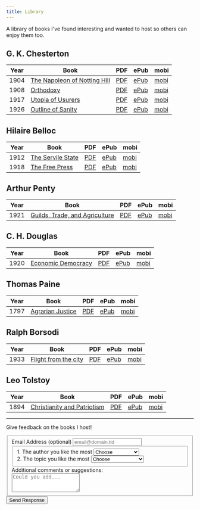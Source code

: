 ```yaml
---
title: Library
---
```


A library of books I've found interesting and wanted to host so others can enjoy them too.

## G. K. Chesterton

| Year | Book                                                        | PDF                         | ePub                          | mobi                          |
|------|-------------------------------------------------------------|-----------------------------|-------------------------------|-------------------------------|
| 1904 | [The Napoleon of Notting Hill](napoleon-notting/index.html) | [PDF](napoleon-notting.pdf) | [ePub](napoleon-notting.epub) | [mobi](napoleon-notting.mobi) |
| 1908 | [Orthodoxy](orthodoxy/index.html)                           | [PDF](orthodoxy.pdf)        | [ePub](orthodoxy.epub)        | [mobi](orthodoxy.mobi)        |
| 1917 | [Utopia of Usurers](utopia-usurers/index.html)              | [PDF](utopia-usurers.pdf)   | [ePub](utopia-usurers.epub)   | [mobi](utopia-usurers.mobi)   |
| 1926 | [Outline of Sanity](outline-sanity/index.html)              | [PDF](outline-sanity.pdf)   | [ePub](outline-sanity.epub)   | [mobi](outline-sanity.mobi)   |

## Hilaire Belloc

| Year | Book                                          | PDF                       | ePub                        | mobi                        |
|------|-----------------------------------------------|---------------------------|-----------------------------|-----------------------------|
| 1912 | [The Servile State](servile-state/index.html) | [PDF](servile-state.pdf)  | [ePub](servile-state.epub)  | [mobi](servile-state.mobi)  |
| 1918 | [The Free Press](the-free-press/index.html)   | [PDF](the-free-press.pdf) | [ePub](the-free-press.epub) | [mobi](the-free-press.mobi) |

## Arthur Penty

| Year |   Book                                                    | PDF                     | ePub                      | mobi                      |
|------|-----------------------------------------------------------|-------------------------|---------------------------|---------------------------|
| 1921 | [Guilds, Trade, and Agriculture](guilds-trade/index.html) | [PDF](guilds-trade.pdf) | [ePub](guilds-trade.epub) | [mobi](guilds-trade.mobi) |

## C. H. Douglas

| Year |   Book                                              | PDF                           | ePub                            | mobi                            |
|------|-----------------------------------------------------|-------------------------------|---------------------------------|---------------------------------|
| 1920 | [Economic Democracy](economic-democracy/index.html) | [PDF](economic-democracy.pdf) | [ePub](economic-democracy.epub) | [mobi](economic-democracy.mobi) |

## Thomas Paine

| Year |   Book                                          | PDF                         | ePub                          | mobi                          |
|------|-------------------------------------------------|-----------------------------|-------------------------------|-------------------------------|
| 1797 | [Agrarian Justice](agrarian-justice/index.html) | [PDF](agrarian-justice.pdf) | [ePub](agrarian-justice.epub) | [mobi](agrarian-justice.mobi) |

## Ralph Borsodi

| Year |   Book                                              | PDF                         | ePub                          | mobi                          |
|------|-----------------------------------------------------|-----------------------------|-------------------------------|-------------------------------|
| 1933 | [Flight from the city](flight-from-city/index.html) | [PDF](flight-from-city.pdf) | [ePub](flight-from-city.epub) | [mobi](flight-from-city.mobi) |

## Leo Tolstoy

| Year |   Book                                                           | PDF                                 | ePub                                 | mobi                                 |
|------|-------------------------------------------------------------------|------------------------------------|--------------------------------------|--------------------------------------|
| 1894 | [Christianity and Patriotism](christianity-patriotism/index.html) | [PDF](christianity-patriotism.pdf) | [ePub](christianity-patriotism.epub) | [mobi](christianity-patriotism.mobi) |

---

Give feedback on the books I host!
<form id="fs-frm" name="survey-form" accept-charset="utf-8" action="https://formspree.io/f/mlezgnww" method="post">
  <fieldset id="fs-frm-inputs">
    <label for="email-address">Email Address (optional)</label>
    <input type="email" name="_replyto" id="email-address" placeholder="email@domain.tld" >
    <fieldset id="fs-frm-selects">
      <label for="author">1. The author you like the most</label>
      <select name="author" id="author" required="" >
        <option value="" selected="" disabled="">Choose</option>
        <option value="1">G. K. Chesterton</option>
        <option value="2">Hilaire Belloc</option>
        <option value="3">Arthur Penty</option>
        <option value="4">C. H. Douglas</option>
        <option value="5">Thomas Paine</option>
        <option value="6">Ralph Borsodi</option>
        <option value="7">Leo Tolstoy</option>
      </select>
      <br/>
      <label for="topic">2. The topic you like the most</label>
      <select name="topic" id="topic" required="">
        <option value="" selected="" disabled="">Choose</option>
        <option value="1">Distributism</option>
        <option value="2">Social Credit</option>
        <option value="3">Georgism</option>
        <option value="4">Agrarianism</option>
        <option value="5">Christianity</option>
        <option value="6">Christian Anarchism</option>
        <option value="7">Christian Pacifism</option>
        <option value="8">Fiction</option>
      </select>
    </fieldset>
    <label for="message">Additional comments or suggestions:</label>
    <br/>
    <textarea rows="3" name="message" id="message" placeholder="Could you add..."></textarea>
    <input type="hidden" name="_subject" id="email-subject" value="Survey Response">
  </fieldset>
  <input type="submit" value="Send Response">
</form>
